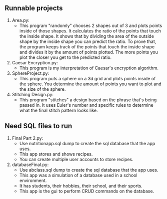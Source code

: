 ## Runnable projects

1. Area.py:
   - This program "randomly" chooses 2 shapes out of 3 and plots points inside of those shapes. It calculates the ratio of the points that touch the inside shape. It shows that by dividing the area of the outside shape by the inside shape you can predict the ratio. To prove that, the program keeps track of the points that touch the inside shape and divides it by the amount of points plotted. The more points you plot the closer you get to the predicted ratio.
2. Caesar Encryption.py:
   - This program is my interpretation of Caesar's encryption algorithm.
3. SphereProject.py:
   - This program puts a sphere on a 3d grid and plots points inside of the sphere. You determine the amount of points you want to plot and the size of the sphere.
4. Stitching Design.py:
   - This program "stitches" a design based on the phrase that's being passed in. It uses Euler's number and specific rules to determine what the final stitch pattern looks like.

## Need SQL files to run

1. Final Part 2.py:
   - Use nutritionapp.sql dump to create the sql database that the app uses.
   - This app stores and shows recipes.
   - You can create multiple user accounts to store recipes.
2. databaseFinal.py:
   - Use abclass.sql dump to create the sql database that the app uses.
   - This app was a simulation of a database used in a school environment.
   - It has students, their hobbies, their school, and their sports.
   - This app is the gui to perform CRUD commands on the database.
